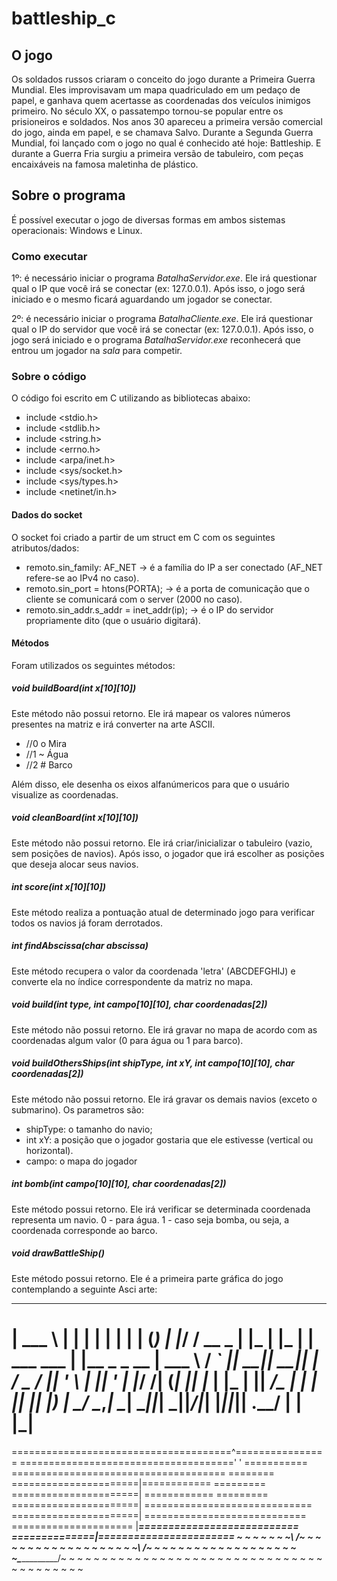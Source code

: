 # battleship_c

## O jogo

Os soldados russos criaram o conceito do jogo durante a Primeira Guerra Mundial. Eles improvisavam um mapa quadriculado em um pedaço de papel, e ganhava quem acertasse as coordenadas dos veículos inimigos primeiro.
No século XX, o passatempo tornou-se popular entre os prisioneiros e soldados. Nos anos 30 apareceu a primeira versão comercial do jogo, ainda em papel, e se chamava Salvo. Durante a Segunda Guerra Mundial, foi lançado com o jogo no qual é conhecido até hoje: Battleship. E durante a Guerra Fria surgiu a primeira versão de tabuleiro, com peças encaixáveis na famosa maletinha de plástico.

## Sobre o programa

É possível executar o jogo de diversas formas em ambos sistemas operacionais: Windows e Linux.

### Como executar

1º: é necessário iniciar o programa _BatalhaServidor.exe_. Ele irá questionar qual o IP que você irá se conectar (ex: 127.0.0.1). Após isso, o jogo será iniciado e o mesmo ficará aguardando um jogador se conectar.

2º: é necessário iniciar o programa _BatalhaCliente.exe_. Ele irá questionar qual o IP do servidor que você irá se conectar (ex: 127.0.0.1). Após isso, o jogo será iniciado e o programa _BatalhaServidor.exe_ reconhecerá que entrou um jogador na _sala_ para competir.

### Sobre o código

O código foi escrito em C utilizando as bibliotecas abaixo:

- include <stdio.h>
- include <stdlib.h>
- include <string.h>
- include <errno.h>
- include <arpa/inet.h>
- include <sys/socket.h>
- include <sys/types.h>
- include <netinet/in.h>

#### Dados do socket

O socket foi criado a partir de um struct em C com os seguintes atributos/dados:

- remoto.sin_family: AF_NET                        -> é a família do IP a ser conectado (AF_NET refere-se ao IPv4 no caso).
- remoto.sin_port      = htons(PORTA);             -> é a porta de comunicação que o cliente se comunicará com o server (2000 no caso).
- remoto.sin_addr.s_addr      = inet_addr(ip);     -> é o IP do servidor propriamente dito (que o usuário digitará).

#### Métodos

Foram utilizados os seguintes métodos:

##### void buildBoard(int x[10][10])
Este método não possui retorno. Ele irá mapear os valores números presentes na matriz e irá converter na arte ASCII.

- //0 o Mira
- //1 ~ Água
- //2 # Barco

Além disso, ele desenha os eixos alfanúmericos para que o usuário visualize as coordenadas.

##### void cleanBoard(int x[10][10])
Este método não possui retorno. Ele irá criar/inicializar o tabuleiro (vazio, sem posições de navios). Após isso, o jogador que irá escolher as posições que deseja alocar seus navios.

##### int score(int x[10][10])
Este método realiza a pontuação atual de determinado jogo para verificar todos os navios já foram derrotados.

##### int findAbscissa(char abscissa)
Este método recupera o valor da coordenada 'letra' (ABCDEFGHIJ) e converte ela no índice correspondente da matriz no mapa.

##### void build(int type, int campo[10][10], char coordenadas[2])
Este método não possui retorno. Ele irá gravar no mapa de acordo com as coordenadas algum valor (0 para água ou 1 para barco).

##### void buildOthersShips(int shipType, int xY, int campo[10][10], char coordenadas[2])
Este método não possui retorno. Ele irá gravar os demais navios (exceto o submarino).
Os parametros são:
- shipType: o tamanho do navio;
- int xY: a posição que o jogador gostaria que ele estivesse (vertical ou horizontal).
- campo: o mapa do jogador

##### int bomb(int campo[10][10], char coordenadas[2])
Este método possui retorno. Ele irá verificar se determinada coordenada representa um navio.
0 - para água.
1 - caso seja bomba, ou seja, a coordenada corresponde ao barco.

##### void drawBattleShip()
Este método possui retorno. Ele é a primeira parte gráfica do jogo contemplando a seguinte Asci arte:

______         _    _    _             _      _
| ___ \       | |  | |  | |           | |    (_)
| |_/ /  __ _ | |_ | |_ | |  ___  ___ | |__   _  _ __
| ___ \ / _` || __|| __|| | / _ \/ __|| '_ \ | || '_
| |_/ /| (_| || |_ | |_ | ||  __/\__ \| | | || || |_) |
\____/  \__,_| \__| \__||_| \___||___/|_| |_||_|| .__/
                                                | |
                                                |_|
=======================================================
======================================^================
====================================='  '   ===========
=====================================          ========
======================|\============          =========
======================| \============         =========
======================|  \=============================
======================|   \============================
===================== |____\===========================
==============________|_________=======================
~ ~ ~ ~ ~ ~ ~\                 /~ ~ ~ ~ ~ ~ ~ ~ ~ ~ ~ ~
 ~ ~ ~ ~ ~ ~ ~\               /~ ~ ~ ~ ~ ~ ~ ~ ~ ~ ~ ~
~ ~ ~ ~ ~ ~ ~ ~\_____________/~ ~ ~ ~ ~ ~ ~ ~ ~ ~ ~ ~ ~
~ ~ ~ ~ ~ ~ ~ ~ ~ ~ ~ ~ ~ ~ ~ ~ ~ ~ ~ ~ ~ ~ ~ ~ ~ ~ ~ ~












